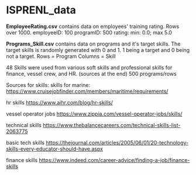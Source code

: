 # ISPRENL_data

**EmployeeRating.csv**
contains data on employees' training rating. 
  Rows over 1000.
  employeeID: 100
  programID: 500
  rating: min: 0.0; max 5.0
  
**Programs_Skill.csv**
contains data on programs and it's target skills. The target skills is randomly generated with 0 and 1. 1 being a target and 0 being not a target.
  Rows = Program
  Columns = Skill
  
  48 Skills were used from various soft skills and professional skills for finance, vessel crew, and HR. (sources at the end)
  500 programs/rows



Sources for skills:
skills for marine: https://www.cruisejobfinder.com/members/maritime/requirements/ 

hr skills 	https://www.aihr.com/blog/hr-skills/

vessel operator jobs 	https://www.zippia.com/vessel-operator-jobs/skills/

technical skills 	https://www.thebalancecareers.com/technical-skills-list-2063775

basic tech skills	https://thejournal.com/articles/2005/06/01/20-technology-skills-every-educator-should-have.aspx

finance skills	https://www.indeed.com/career-advice/finding-a-job/finance-skills


